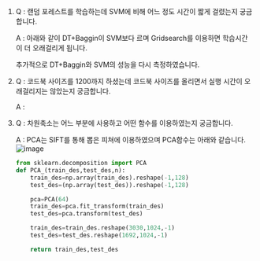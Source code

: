 1. Q : 랜덤 포레스트를 학습하는데 SVM에 비해 어느 정도 시간이 짧게 걸렸는지 궁금합니다.

   A : 아래와 같이 DT+Baggin이 SVM보다 르며 Gridsearch를 이용하면 학습시간이 더 오래걸리게 됩니다.
   
   추가적으로 DT+Baggin와 SVM의 성능을 다시 측정하였습니다.
2. Q : 코드북 사이즈를 1200까지 하셨는데 코드북 사이즈를 올리면서 실행 시간이 오래걸리지는 않았는지 궁금합니다.

   A : 
3. Q : 차원축소는 어느 부분에 사용하고 어떤 함수를 이용하였는지 궁금합니다.

   A :  PCA는 SIFT를 통해 뽑은 피쳐에 이용하였으며 PCA함수는 아래와 같습니다.
   ![image](https://user-images.githubusercontent.com/46476876/70971024-52616100-20e3-11ea-97e4-9d3a0bb357f3.png)
   ```python
   from sklearn.decomposition import PCA
   def PCA_(train_des,test_des,n):
       train_des=np.array(train_des).reshape(-1,128)
       test_des=(np.array(test_des)).reshape(-1,128)

       pca=PCA(64)
       train_des=pca.fit_transform(train_des)
       test_des=pca.transform(test_des)

       train_des=train_des.reshape(3030,1024,-1)
       test_des=test_des.reshape(1692,1024,-1)

       return train_des,test_des
   ```

